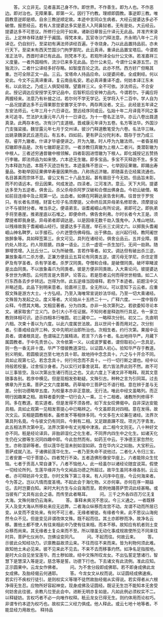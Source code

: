 <!-- { "loadSidebar": true } -->
　　答。义立非无。见者喜其己身不作。即世界。不作善生。即为人也。不作恶边。即对治也。无障果事。即第一义。因行下约教。理顺即圆教。事逆即三教。唯圆教意逆即是顺。自余三教逆顺定故。本迹中言同众生病者。大经云提婆达多必不破僧。报恩经云。若有人言提婆达多实是恶人入阿鼻狱者。无有是处。大云经云。提婆达多不可思议。所修行业同于如来。诸新旧章皆云什译元无此品。并准齐宋录云。上定林寺释法献于于阗国。得梵本来。瓦官寺沙门释法意。齐永明八年十二月译讫。仍自别行。至梁初有满法师讲经百遍。于寺烧身。乃以此品置持品前。亦未行天下。至梁末有西天竺国沙门拘罗那陀。此云真谛。重译此品置宝塔后。今谓若准正法华。西晋时译已有此品。则梵本不无。若观所译全似什公文体。若准嘉祥三义度量。一者外国相传。流沙已来多无此品。恐什公未见。今谓什公亲游五竺。岂独流沙。二者什公译经多好存略。如智度百论之流。此亦不然。西方好广但略其重。岂可全除正文一品。三云。宝塔命人持品应命。以提婆间者。全成剩经。何以安此。今文不云真谛重译。复云南岳私安。若必真谛重译不虚。何妨本译江东未有。以此验之。乃成三人俱契经理。望嘉祥三义。全不可依。涉法师云。不合安此。授记调达应安授学无学记品中。后智积后应安神力品内。今谓若尔。于阗应将两握经来。法意乃有补接之过。若尔何不学无学记。无学将入千二百中。学人自为一品况提婆达多不云得果那忽安置学无学中。两存两没者。文云。此经是五年译之东安法师云。七年三月十六日译讫。慧远经序同或云。弘始十年二月译竟不同之事未可追寻。竺法护太康元年八月十一日译讫。为十一卷名正法华。亦云八卷出聂道真录。此两存本也。次有沙门支道根。晋咸康元年译为五卷。名方等法华。外国沙门支强梁接。魏甘露元年七月于交州译。彼沙门释道敷笔受为六卷。名法华三昧。出姚录魏录武丘道亮云。有五本。四如前。更有萨云分陀利本。既存于世乃成三存。睿开九辙者。什译才毕睿便讲之。开为九辙。时人呼为九辙法师。一者昏圣相扣辙即序品是。次有七辙即是正宗。一者涉教归真辙为上根人二者兴。类潜彰辙为中根人。三者述穷通昔辙中根领解。四者彰因进悟辙为下根人。即化城授记五赞扬行李辙。即法师品为如来使。六本迹无生辙。即多宝品。多宝不灭释迦不生。多宝为本释迦为迹。本既不灭迹岂有生。本迹虽殊不思议一。七举因征果辙。即踊出寿量品。弥勒举因征果佛举寿量因果所由。八称扬远济辙。即随喜去讫经属流通也。名目甚美而宗体不显。睿公又有二十八品生起。甚有眉目于今无妨。但品旨未彰。而不的语远本。但云因果。何成发迹。四渎者。江河准济。意云。天下大同。提婆达多至为五逆者。俱舍云。杀父杀母杀阿罗汉破和合僧出佛身血。今初云破僧。略如前目连缘中及止观第一记。出血者。如佛在阿耨达泉告舍利弗。往昔世于罗悦只。有长者名须檀。财富七珍子名须摩提。父命终后其异母弟名修耶舍。须摩提设计不与彼财分者。唯当杀之。便语弟言。诣耆阇崛山有所论说。弟即可之。即执弟手将至悬崖。推弟崖底以石堆之。即便命终。佛告舍利弗。尔时长者今大王是。须摩提者即我身是。异母弟者即调达是。以是因缘无数千劫入饿鬼中。入堆山地狱。以残缘故我于耆阇崛山经行。提婆达多于高崖。举石长三丈阔丈六。以掷我头耆阇崛山神名鞞罗。以手接石。小片迸堕伤佛母指。出于佛血。出兴起行经。教阿阇世放醉象等。具如释签第三。余文可见。具列在诸经论。俱舍业品云。五并业障。摄约处人除北。约人除扇搋。四身一语业。三杀一虚诳一杀生加行。无间一劫熟。随罪增苦增。入比丘分二。以为所破僧。言若作等者。如文。调达但有破出杀三逆。兼放象毒爪二杀方便。正兼方便且云五耳论有同类五逆。谓污母无学尼。杀住定菩萨及有学圣者。杀有学圣者。杀罗汉同类。夺僧和合缘。是破僧同类。破坏窣睹波是出血同类。不以放象毒爪为同类者。彼是方便非同类故。入大乘论问。彼提婆达多世世为佛怨。云何而言是大菩萨。论答云。若是怨者云何而得世世相值。如二人行东西各去步步转远。岂得为伴。此五逆缘当因缘释。若作下本迹者。前题注中又并略述竟。此品下别明来意者。验嘉祥三意。全无所以。可以意知下云云者。应重叙文殊是游方大士。十方弘经。乃至入海唯常宣说妙法华经。乃至一切大乘诸经。文殊皆为发起之众。度义等者。大论始从十五终二十一。广释六度。一一度中皆存众释。今攒其大略。文相显著者。分为四类。亦非一处次第列之。若欲委知寻论本文。诸家取舍广立义门。杂引大小不任证据。不知何者是释迦所行具足。令一家立教则体相可识。迹示四相本行唯圆。初三藏中二。一略释次分别。初又二。先直明六相。次束十善以为六度。以此六度属世法故。且以世间十善而用对之。次分别者。引善戒经自开三种。文中先明对治即所治也。次相生者。约行次第。果报中云具者。谓诸根具足。色谓端正力属精进。若言下六各十者。名出地持华严。月藏下属圆教者。于中先责世心。次令依第一义。以成波罗蜜者。谓但取初心一念具足。则一色一香无非十度。华严下借彼教道深位。以证圆人初心。验知华严存于教道。别义明矣。若圆极说岂至七地方具十耶。故地持中念念具十。六之与十开合不同。具如止观第七记。若念念具十。何行何念而不具十。一行一切行斯之谓也。经中以持般若校量。过舍恒沙身者。乃以实行对事舍说耳。若六皆法界此则不然。故不可以三事皆空。及以次第出生诸行而比之也。又此六度上下诸文非不略释。观其文意随事各别。若序中横见。但是现相发弥勒疑。文殊引古。种种之言为引同耳。过去佛章为开五乘。菩萨之文六度甚略。药草喻中三菩萨位不语行相。意在辨于差与无差。分别功德略举五度。为校量本亦非正意故。无行法。唯此中经文虽略列。而正明行因趣果之相。故释者委列使一切行会入一乘。三十二相者。诸教所列修得不同。多在教道。若实道者。但是发得不须各修。如下龙女叹佛偈中。自非深达安能具相。具如止观第一见相发菩提心中已略辨之。今文虽即具对四相。意在发得。故次文云。实相是圆教相本。虽修发不等相体多同。今文多在大论兼在诸经。法界次第具列名竟。今与彼文仍有同异。今剩有二相。又足跟直踝不现。项光万字青发。此五相法界次第中无。法界次第中有丈光喉中津液。此二相今文则无。八十种好文亦不同。秖是经论译异。非胎卵湿化之化生者。不同界内四生中之化生。如诸天化生仍在父膝等生况同四趣中耶。今此忽然而有。如药王中云。于净德王家忽然化生。亦称湿卵等者。但以莲华在湿未剖如湿如卵。含在华内义之如胎。大宝积云。菩萨成就八法。于诸佛前莲华化生。一者乃至失命不说他过。二者化人令归三宝。三者安置一切于菩提心。四者梵行不染。五者造佛形像安华座上。六者能除众生忧恼。七者于贡高人常自谦下。八者不恼他人。此一经虽尔以诸经论随宜说耳。假使一切经论所列。生莲华缘并为今文闻品功德之所超过。故华生虽同本缘各别。云云者。亦可释妨非今文意。尔时文殊下第三寻来。有人问序中在座。今云何海来者。今为答之。岂以凡情而度圣境。不起此会于海化物。义亦何辜。亦何在序一期益讫。去时岂要白知。来时大利方生与众自海而至。若例地踊菩萨赞词此经甚略。或当彼有广文具有出会之语。而传至此者略耳。
　　问。三千之外各四百万亿无复大海。文殊何故仍云海来。
　　答。事释未爽况不思议。今三义通之。一者既移天人及变大海从所移处来应无远弊。二者海众纵移而龙宫不动。龙谓不动而所居已变。从变而不变处来。有何不可三者。无缘者被徙。有缘者今来。此不思议山海宛然令众不见。但是变见非谓改体文殊。既不起而往。其土亦即秽而净。故净名云移。置他土都不使人有往来相此中乃使有往来相。而本不移。故知应有机者则土变众移而尚来。其无缘者土复众来而不至。所以理虽无动化事成规故使所见不同来往时异。菩萨化仪尚尔。岂佛设变同凡。
　　问。不起而往。何故云来。
　　答。示彼此众知经功力。识禀教益故须云来。不往而往不来而来。皆为利物何须此难。故知他土未必见来。彼不见来此不见去。不来不去而移事灼然。如净名足指按地。是时大众自见坐宝莲华。而土秽如故。经中文殊所叹龙女。不出弘誓定慧诸行。智慧下是慧深入等是定。慈念等是誓。功德下行也。下去诸文有此流例。准此应知。正示圆果中。云龙女作佛者。
　　问。为不舍分段即成佛耶。若不即身成佛此龙女成佛。及胎经偈云何通耶。
　　答。今龙女文从权而说。以证圆经成佛速疾。若实行不疾权行徒引。是则权实义等理不徒然故胎经偈从实得说。若实得者从六根净得无生忍。应物所好容起神变。现身成佛及证圆经。既证无生岂不能知本无舍受何妨舍此往彼。余教凡位至此会中。进断无明亦复如是。凡如此例必须权实不二。以释疑妨。言权巧者不必一向唯作权释。秖云龙女已得无生。则约体用而论权巧。非谓专约本迹为权巧也。故权实二义经力俱成。他人释此。或云七地十地等者。不能显经力用故也。
释持品
